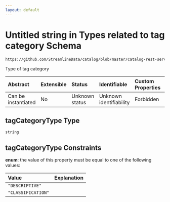 ```yaml
---
layout: default
---
```

# Untitled string in Types related to tag category Schema

```txt
https://github.com/StreamlineData/catalog/blob/master/catalog-rest-service/src/main/resources/json/schema/entity/tags/tagCategory.json#/definitions/tagCategoryType
```

Type of tag category

| Abstract            | Extensible | Status         | Identifiable            | Custom Properties | Additional Properties | Access Restrictions | Defined In                                                                      |
| :------------------ | :--------- | :------------- | :---------------------- | :---------------- | :-------------------- | :------------------ | :------------------------------------------------------------------------------ |
| Can be instantiated | No         | Unknown status | Unknown identifiability | Forbidden         | Allowed               | none                | [tagCategory.json*](tagCategory.json) |

## tagCategoryType Type

`string`

## tagCategoryType Constraints

**enum**: the value of this property must be equal to one of the following values:

| Value              | Explanation |
| :----------------- | :---------- |
| `"DESCRIPTIVE"`    |             |
| `"CLASSIFICATION"` |             |
